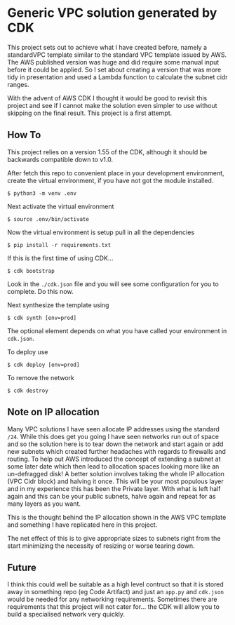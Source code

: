 
# Generic VPC solution generated by CDK

This project sets out to achieve what I have created before, namely a standardVPC template similar to the standard VPC template issued by AWS.
The AWS published version was huge and did require some manual input before it could be applied.  So I set about creating a version that was more tidy in presentation and used a Lambda function to calculate the subnet cidr ranges.

With the advent of AWS CDK I thought it would be good to revisit this project and see if I cannot make the solution even simpler to use without skipping on the final result.  This project is a first attempt.

## How To
This project relies on a version 1.55 of the CDK, although it should be backwards compatible down to v1.0.

After fetch this repo to convenient place in your development environment, create the virtual environment, if you have not got the module installed.
```
$ python3 -m venv .env
```
Next activate the virtual environment
```
$ source .env/bin/activate
```
Now the virtual environment is setup pull in all the dependencies
```
$ pip install -r requirements.txt
```
If this is the first time of using CDK...
```
$ cdk bootstrap
```

Look in the `./cdk.json` file and you will see some configuration for you to complete.  Do this now.

Next synthesize the template using
```
$ cdk synth [env=prod]
```
The optional element depends on what you have called your environment in `cdk.json`.

To deploy use
```
$ cdk deploy [env=prod]
```

To remove the network
```
$ cdk destroy
```

## Note on IP allocation
Many VPC solutions I have seen allocate IP addresses using the standard `/24`.  While this does get you going I have seen networks run out of space and so the solution here is to tear down the network and start again or add new subnets which created further headaches with regards to firewalls and routing.  To help out AWS introduced the concept of extending a subnet at some later date which then lead to allocation spaces looking more like an un-defragged disk!
A better solution involves taking the whole IP allocation (VPC Cidr block) and halving it once.  This will be your most populous layer and in my experience this has been the Private layer.  With what is left half again and this can be your public subnets, halve again and repeat for as many layers as you want.

This is the thought behind the IP allocation shown in the AWS VPC template and something I have replicated here in this project.

The net effect of this is to give appropriate sizes to subnets right from the start minimizing the necessity of resizing or worse tearing down.

## Future
I think this could well be suitable as a high level contruct so that it is stored away in something repo (eg Code Artifact) and just an `app.py` and `cdk.json` would be needed for any networking requirements.  Sometimes there are requirements that this project will not cater for... the CDK will allow you to build a specialised network very quickly.
   
